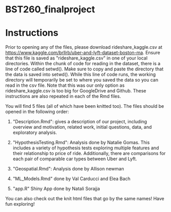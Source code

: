 # BST260_finalproject

# Instructions

Prior to opening any of the files, please download rideshare_kaggle.csv at https://www.kaggle.com/brllrb/uber-and-lyft-dataset-boston-ma. Ensure that this file is saved as "rideshare_kaggle.csv" in one of your local directories. Within the chunk of code for reading in the dataset, there is a line of code called setwd(). Make sure to copy and paste the directory that the data is saved into setwd(). While this line of code runs, the working directory will temporarily be set to where you saved the data so you can read in the csv file. Note that this was our only option as rideshare_kaggle.csv is too big for GoogleDrive and Github. These instructions are also repeated in each of the Rmd files. 


You will find 5 files (all of which have been knitted too). The files should be opened in the following order:

1. "Description.Rmd": gives a description of our project, including overview and motivation, related work, initial questions, data, and exploratory analysis. 

2. "HypothesisTesting.Rmd": Analysis done by Natalie Gomas. This includes a variety of hypothesis tests exploring multiple features and their relationship to price of ride. Additionally, there are comparisons for each pair of comparable car types between Uber and Lyft.

3. "Geospatial.Rmd": Analysis done by Allison newman

4. "ML_Models.Rmd" done by Val Carducci and Elea Bach

5. "app.R" Shiny App done by Natali Sorajja


You can also check out the knit html files that go by the same names! Have fun exploring!



